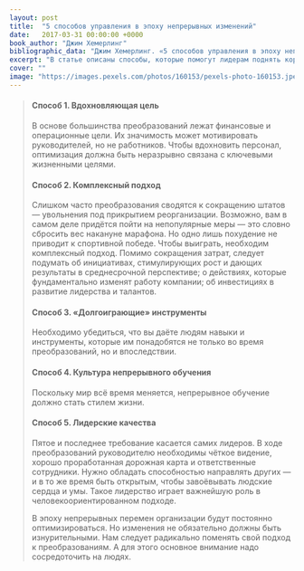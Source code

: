 ```yaml
---
layout: post
title:  "5 способов управления в эпоху непрерывных изменений"
date:   2017-03-31 00:00:00 +0000
book_author: "Джим Хемерлинг"
bibliographic_data: "Джим Хемерлинг. «5 способов управления в эпоху непрерывных изменений». Ж. «Деловое совершенство», №3, 2017 г., стр. 58-60"
excerpt: "В статье описаны способы, которые помогут лидерам поднять корпоративный дух и эффективно управлять компанией во времена перемен."
cover: ""
image: "https://images.pexels.com/photos/160153/pexels-photo-160153.jpeg?w=940&h=650&auto=compress&cs=tinysrgb"
---
```


> #### Способ 1. Вдохновляющая цель
>
> В основе большинства преобразований лежат финансовые и операционные цели. Их значимость может мотивировать руководителей, но не работников. Чтобы вдохновить персонал, оптимизация должна быть неразрывно связана с ключевыми жизненными целями.
>
> #### Способ 2. Комплексный подход
>
> Слишком часто преобразования сводятся к сокращению штатов — увольнения под прикрытием реорганизации. Возможно, вам в самом деле придётся пойти на непопулярные меры — это словно сбросить вес накануне марафона. Но одно лишь похудение не приводит к спортивной победе. Чтобы выиграть, необходим комплексный подход. Помимо сокращения затрат, следует подумать об инициативах, стимулирующих рост и дающих результаты в среднесрочной перспективе; о действиях, которые фундаментально изменят работу компании; об инвестициях в развитие лидерства и талантов.
>
> #### Способ 3. «Долгоиграющие» инструменты
>
> Необходимо убедиться, что вы даёте людям навыки и инструменты, которые им понадобятся не только во время преобразований, но и впоследствии.
>
> #### Способ 4. Культура непрерывного обучения
>
> Поскольку мир всё время меняется, непрерывное обучение должно стать стилем жизни.
>
> #### Способ 5. Лидерские качества
>
> Пятое и последнее требование касается самих лидеров. В ходе преобразований руководителю необходимы чёткое видение, хорошо проработанная дорожная карта и ответственные сотрудники. Нужно обладать способностью направлять других — и в то же время быть открытым, чтобы завоёвывать людские сердца и умы. Такое лидерство играет важнейшую роль в человекоориентированном подходе.
>
> В эпоху непрерывных перемен организации будут постоянно оптимизироваться. Но изменения не обязательно должны быть изнурительными. Нам следует радикально поменять свой подход к преобразованиям. А для этого основное внимание надо сосредоточить на людях.

